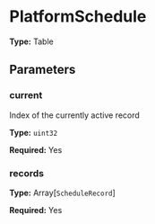 # PlatformSchedule

**Type:** Table

## Parameters

### current

Index of the currently active record

**Type:** `uint32`

**Required:** Yes

### records

**Type:** Array[`ScheduleRecord`]

**Required:** Yes

